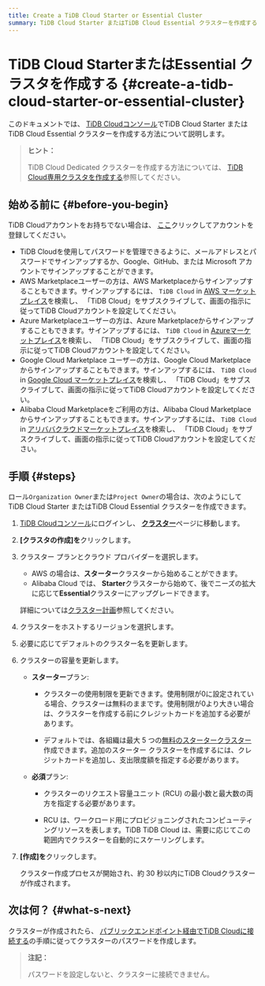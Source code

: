 ```yaml
---
title: Create a TiDB Cloud Starter or Essential Cluster
summary: TiDB Cloud Starter またはTiDB Cloud Essential クラスターを作成する方法を学習します。
---
```


# TiDB Cloud StarterまたはEssential クラスタを作成する {#create-a-tidb-cloud-starter-or-essential-cluster}

このドキュメントでは、 [TiDB Cloudコンソール](https://tidbcloud.com/)でTiDB Cloud Starter またはTiDB Cloud Essential クラスターを作成する方法について説明します。

> **ヒント：**
>
> TiDB Cloud Dedicated クラスターを作成する方法については、 [TiDB Cloud専用クラスタを作成する](/tidb-cloud/create-tidb-cluster.md)参照してください。

## 始める前に {#before-you-begin}

TiDB Cloudアカウントをお持ちでない場合は、 [ここ](https://tidbcloud.com/signup)クリックしてアカウントを登録してください。

-   TiDB Cloudを使用してパスワードを管理できるように、メールアドレスとパスワードでサインアップするか、Google、GitHub、または Microsoft アカウントでサインアップすることができます。
-   AWS Marketplaceユーザーの方は、AWS Marketplaceからサインアップすることもできます。サインアップするには、 `TiDB Cloud` in [AWS マーケットプレイス](https://aws.amazon.com/marketplace)を検索し、 「TiDB Cloud」をサブスクライブして、画面の指示に従ってTiDB Cloudアカウントを設定してください。
-   Azure Marketplaceユーザーの方は、Azure Marketplaceからサインアップすることもできます。サインアップするには、 `TiDB Cloud` in [Azureマーケットプレイス](https://azuremarketplace.microsoft.com)を検索し、 「TiDB Cloud」をサブスクライブして、画面の指示に従ってTiDB Cloudアカウントを設定してください。
-   Google Cloud Marketplace ユーザーの方は、Google Cloud Marketplace からサインアップすることもできます。サインアップするには、 `TiDB Cloud` in [Google Cloud マーケットプレイス](https://console.cloud.google.com/marketplace)を検索し、 「TiDB Cloud」をサブスクライブして、画面の指示に従ってTiDB Cloudアカウントを設定してください。
-   Alibaba Cloud Marketplaceをご利用の方は、Alibaba Cloud Marketplaceからサインアップすることもできます。サインアップするには、 `TiDB Cloud` in [アリババクラウドマーケットプレイス](https://marketplace.alibabacloud.com/)を検索し、 「TiDB Cloud」をサブスクライブして、画面の指示に従ってTiDB Cloudアカウントを設定してください。

## 手順 {#steps}

ロール`Organization Owner`または`Project Owner`の場合は、次のようにしてTiDB Cloud Starter またはTiDB Cloud Essential クラスターを作成できます。

1.  [TiDB Cloudコンソール](https://tidbcloud.com/)にログインし、 [**クラスター**](https://tidbcloud.com/project/clusters)ページに移動します。

2.  **[クラスタの作成]を**クリックします。

3.  クラスター プランとクラウド プロバイダーを選択します。

    -   AWS の場合は、**スターター**クラスターから始めることができます。
    -   Alibaba Cloud では、 **Starter**クラスターから始めて、後でニーズの拡大に応じて**Essential**クラスターにアップグレードできます。

    詳細については[クラスター計画](/tidb-cloud/select-cluster-tier.md)参照してください。

4.  クラスターをホストするリージョンを選択します。

5.  必要に応じてデフォルトのクラスター名を更新します。

6.  クラスターの容量を更新します。

    -   **スターター**プラン:

        -   クラスターの使用制限を更新できます。使用制限が0に設定されている場合、クラスターは無料のままです。使用制限が0より大きい場合は、クラスターを作成する前にクレジットカードを追加する必要があります。

        -   デフォルトでは、各組織は最大 5 つの[無料のスタータークラスター](/tidb-cloud/select-cluster-tier.md#tidb-cloud-serverless)作成できます。追加のスターター クラスターを作成するには、クレジットカードを追加し、支出限度額を指定する必要があります。

    -   **必須**プラン:

        -   クラスターのリクエスト容量ユニット (RCU) の最小数と最大数の両方を指定する必要があります。

        -   RCU は、ワークロード用にプロビジョニングされたコンピューティングリソースを表します。TiDB TiDB Cloud は、需要に応じてこの範囲内でクラスターを自動的にスケーリングします。

7.  **[作成]を**クリックします。

    クラスター作成プロセスが開始され、約 30 秒以内にTiDB Cloudクラスターが作成されます。

## 次は何？ {#what-s-next}

クラスターが作成されたら、 [パブリックエンドポイント経由でTiDB Cloudに接続する](/tidb-cloud/connect-via-standard-connection-serverless.md)の手順に従ってクラスターのパスワードを作成します。

> **注記：**
>
> パスワードを設定しないと、クラスターに接続できません。
